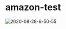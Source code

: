 # amazon-test
![2020-08-28-6-50-55](https://user-images.githubusercontent.com/27455050/91558295-b0457a00-e8fb-11ea-9aaa-72660077ac7d.gif)
